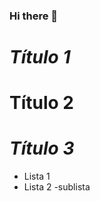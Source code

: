 ### Hi there 👋

# *Título 1*
# **Título 2**
# ***Título 3***


- Lista 1
- Lista 2
  -sublista 


<!--
**DanielFreitas96/DanielFreitas96** is a ✨ _special_ ✨ repository because its `README.md` (this file) appears on your GitHub profile.

Here are some ideas to get you started:

- 🔭 I’m currently working on ...
- 🌱 I’m currently learning ...
- 👯 I’m looking to collaborate on ...
- 🤔 I’m looking for help with ...
- 💬 Ask me about ...
- 📫 How to reach me: ...
- 😄 Pronouns: ...
- ⚡ Fun fact: ...
-->

